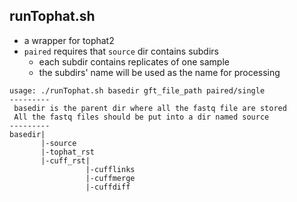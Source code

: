 ## runTophat.sh
- a wrapper for tophat2
- `paired` requires that `source` dir contains subdirs
  - each subdir contains replicates of one sample
  - the subdirs' name will be used as the name for processing
```text
usage: ./runTophat.sh basedir gft_file_path paired/single
---------
 basedir is the parent dir where all the fastq file are stored
 All the fastq files should be put into a dir named source
---------
basedir|
       |-source
       |-tophat_rst
       |-cuff_rst|
                 |-cufflinks
                 |-cuffmerge
                 |-cuffdiff
```